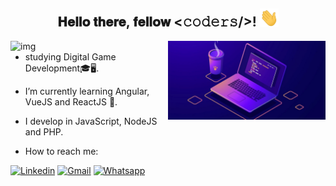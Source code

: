 <h2 align="center"> 𝐇𝐞𝐥𝐥𝐨 𝐭𝐡𝐞𝐫𝐞, 𝐟𝐞𝐥𝐥𝐨𝐰 <𝚌𝚘𝚍𝚎𝚛𝚜/>! <img src="https://github.com/ABSphreak/ABSphreak/blob/master/gifs/Hi.gif" width="30px"></h2>

<img align="right" alt="img" src="https://github.com/l1n3rd4/l1n3rd4/blob/main/pics/profile-git.jpg" width="50%" height="auto" />
<img align="right" alt="img" src="https://github-readme-stats.vercel.app/api?username=Thayguimaraes&show_icons=true&theme=radical" width="50%" height="auto"
  
  
  
  <p align="left" width="30%">

-  studying Digital Game Development🎓🖥️.

- I’m currently learning  Angular, VueJS and ReactJS 🍵.

- I develop in JavaScript, NodeJS and PHP.

- How to reach me:

</p>
  
  
  
[![Linkedin](https://img.shields.io/badge/-LinkedIn-blue?style=flat&logo=Linkedin&logoColor=white)](https://www.linkedin.com/in/thaynara-guimaraes-061b78221)
[![Gmail](https://img.shields.io/badge/-Gmail-c14438?style=flat&logo=Gmail&logoColor=white)](mailto:thaynaraelinezdsf@gmail.com)
[![Whatsapp](https://img.shields.io/badge/-Whatsapp-4CA143?style=flat-square&labelColor=4CA143&logo=whatsapp&logoColor=white)](https://api.whatsapp.com/send?phone=5531971302448&text=Ol%C3%A1%2C%20tudo%20joia%3F%20)
  
  
